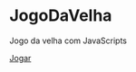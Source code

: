# JogoDaVelha
Jogo da velha com JavaScripts

<a href="https://oguilhermeviana.github.io/JogoDaVelha/">Jogar</a>